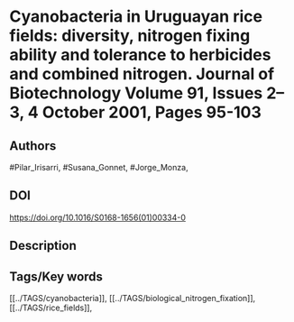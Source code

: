 # Cyanobacteria in Uruguayan rice fields: diversity, nitrogen fixing ability and tolerance to herbicides and combined nitrogen. Journal of Biotechnology Volume 91, Issues 2–3, 4 October 2001, Pages 95-103
## Authors
#Pilar_Irisarri, #Susana_Gonnet, #Jorge_Monza, 
## DOI
 https://doi.org/10.1016/S0168-1656(01)00334-0
## Description

## Tags/Key words
[[../TAGS/cyanobacteria]], [[../TAGS/biological_nitrogen_fixation]], [[../TAGS/rice_fields]], 